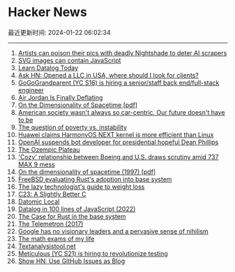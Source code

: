 # Hacker News

最近更新时间: 2024-01-22 06:02:34

--- 
1. [Artists can poison their pics with deadly Nightshade to deter AI scrapers](https://www.theregister.com/2024/01/20/nightshade_ai_images/) 
2. [SVG images can contain JavaScript](https://github.com/berthubert/trifecta/issues/38) 
3. [Learn Datalog Today](https://www.learndatalogtoday.org/) 
4. [Ask HN: Opened a LLC in USA, where should I look for clients?](https://news.ycombinator.com/item?id=39079840) 
5. [GoGoGrandparent (YC S16) is hiring a senior/staff back end/full-stack engineer](https://news.ycombinator.com/item?id=39080224) 
6. [Air Jordan Is Finally Deflating](https://www.theatlantic.com/technology/archive/2024/01/air-jordan-trend-is-over/677195/) 
7. [On the Dimensionality of Spacetime [pdf]](https://space.mit.edu/home/tegmark/dimensions.pdf) 
8. [American society wasn't always so car-centric. Our future doesn't have to be](https://yaleclimateconnections.org/2023/10/american-society-wasnt-always-so-car-centric-our-future-doesnt-have-to-be-either/) 
9. [The question of poverty vs. instability](https://www.robkhenderson.com/p/being-poor-doesnt-have-the-same-effect) 
10. [Huawei claims HarmonyOS NEXT kernel is more efficient than Linux](https://www.notebookcheck.net/Huawei-claims-HarmonyOS-NEXT-kernel-is-3x-more-efficient-than-Linux.795125.0.html) 
11. [OpenAI suspends bot developer for presidential hopeful Dean Phillips](https://www.washingtonpost.com/technology/2024/01/20/openai-dean-phillips-ban-chatgpt/) 
12. [The Ozempic Plateau](https://www.theatlantic.com/health/archive/2024/01/why-you-will-stop-losing-weight-ozempic/677148/) 
13. ['Cozy' relationship between Boeing and U.S. draws scrutiny amid 737 MAX 9 mess](https://text.npr.org/1225466035) 
14. [On the dimensionality of spacetime (1997) [pdf]](https://space.mit.edu/home/tegmark/dimensions.pdf) 
15. [FreeBSD evaluating Rust's adoption into base system](https://mail-archive.freebsd.org/cgi/getmsg.cgi?fetch=414797+0+current/freebsd-hackers) 
16. [The lazy technologist's guide to weight loss](https://dberkholz.com/2024/01/17/the-lazy-technologists-guide-to-weight-loss/) 
17. [C23: A Slightly Better C](https://lemire.me/blog/2024/01/21/c23-a-slightly-better-c/) 
18. [Datomic Local](https://blog.datomic.com/2023/08/datomic-local-is-released.html) 
19. [Datalog in 100 lines of JavaScript (2022)](https://www.instantdb.com/essays/datalogjs) 
20. [The Case for Rust in the base system](https://mail-archive.freebsd.org/cgi/getmsg.cgi?fetch=414797+0+current/freebsd-hackers) 
21. [The Telemetron (2017)](https://www.media.mit.edu/projects/the-telemetron/overview/) 
22. [Google has no visionary leaders and a pervasive sense of nihilism](https://twitter.com/buccocapital/status/1749083246091026457) 
23. [The math exams of my life](https://www.andreinc.net/2024/01/09/the-most-important-math-exams-of-my-life) 
24. [Textanalysistool.net](https://textanalysistool.github.io/) 
25. [Meticulous (YC S21) is hiring to revolutionize testing](https://news.ycombinator.com/item?id=39083024) 
26. [Show HN: Use GitHub Issues as Blog](https://gitblog.io) 
